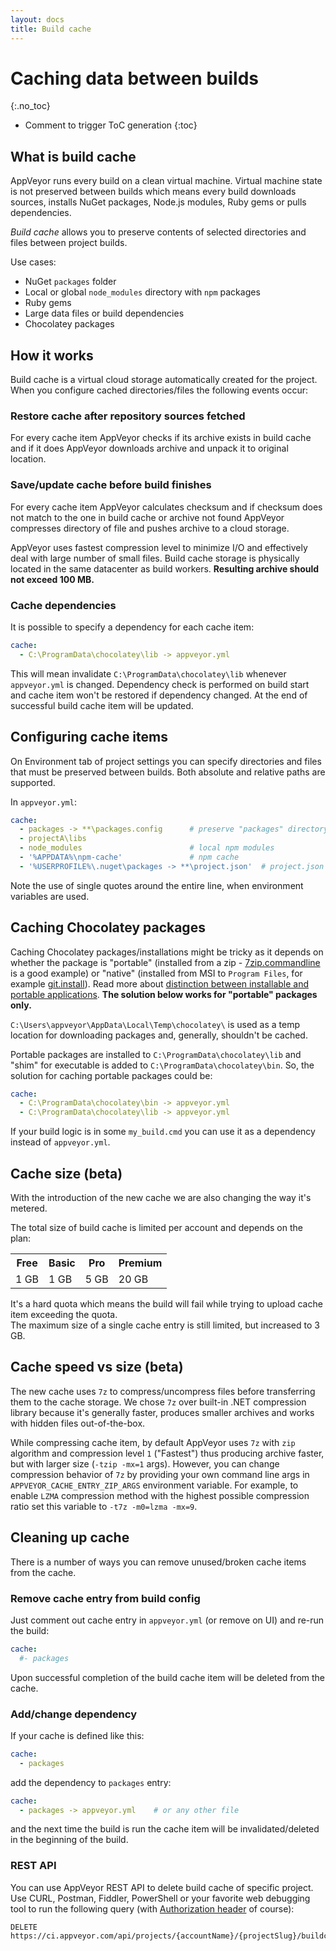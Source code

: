```yaml
---
layout: docs
title: Build cache
---
```


<!-- markdownlint-disable MD022 MD032 -->
# Caching data between builds
{:.no_toc}

* Comment to trigger ToC generation
{:toc}
<!-- markdownlint-enable MD022 MD032 -->

## What is build cache

AppVeyor runs every build on a clean virtual machine. Virtual machine state is not preserved between builds which means every build downloads sources,
installs NuGet packages, Node.js modules, Ruby gems or pulls dependencies.

*Build cache* allows you to preserve contents of selected directories and files between project builds.

Use cases:

* NuGet `packages` folder
* Local or global `node_modules` directory with `npm` packages
* Ruby gems
* Large data files or build dependencies
* Chocolatey packages


## How it works

Build cache is a virtual cloud storage automatically created for the project. When you configure cached directories/files the following events occur:


### Restore cache after repository sources fetched

For every cache item AppVeyor checks if its archive exists in build cache and if it does AppVeyor downloads archive and unpack it to original location.


### Save/update cache before build finishes

For every cache item AppVeyor calculates checksum and if checksum does not match to the one in build cache or archive not found AppVeyor compresses directory of file and pushes archive to a cloud storage.

AppVeyor uses fastest compression level to minimize I/O and effectively deal with large number of small files. Build cache storage is physically located in the same datacenter as build workers. **Resulting archive should not exceed 100 MB.**


### Cache dependencies

It is possible to specify a dependency for each cache item:

```yaml
cache:
  - C:\ProgramData\chocolatey\lib -> appveyor.yml
```

This will mean invalidate `C:\ProgramData\chocolatey\lib` whenever `appveyor.yml` is changed. Dependency check is performed on build start and cache item won't be restored if dependency changed. At the end of successful build cache item will be updated.


## Configuring cache items

On Environment tab of project settings you can specify directories and files that must be preserved between builds. Both absolute and relative paths are supported.

In `appveyor.yml`:

```yaml
cache:
  - packages -> **\packages.config      # preserve "packages" directory in the root of build folder but will reset it if packages.config is modified
  - projectA\libs
  - node_modules                        # local npm modules
  - '%APPDATA%\npm-cache'               # npm cache
  - '%USERPROFILE%\.nuget\packages -> **\project.json'  # project.json cache
```

Note the use of single quotes around the entire line, when environment variables are used.

## Caching Chocolatey packages

Caching Chocolatey packages/installations might be tricky as it depends on whether the package is "portable" (installed from a zip - [7zip.commandline](https://chocolatey.org/packages/7zip.commandline) is a good example) or "native" (installed from MSI to `Program Files`, for example [git.install](https://chocolatey.org/packages/git.install)). Read more about [distinction between installable and portable applications](https://github.com/chocolatey/choco/wiki/ChocolateyFAQs#what-distinction-does-chocolatey-make-between-an-installable-and-a-portable-application). **The solution below works for "portable" packages only.**

`C:\Users\appveyor\AppData\Local\Temp\chocolatey\` is used as a temp location for downloading packages and, generally, shouldn't be cached.

Portable packages are installed to `C:\ProgramData\chocolatey\lib` and "shim" for executable is added to `C:\ProgramData\chocolatey\bin`. So, the solution for caching portable packages could be:

```yaml
cache:
  - C:\ProgramData\chocolatey\bin -> appveyor.yml
  - C:\ProgramData\chocolatey\lib -> appveyor.yml
```

If your build logic is in some `my_build.cmd` you can use it as a dependency instead of `appveyor.yml`.


## Cache size (beta)

With the introduction of the new cache we are also changing the way it's metered.

The total size of build cache is limited per account and depends on the plan:

<table class="centered">
<tr>
    <th>Free</th>
    <th>Basic</th>
    <th>Pro</th>
    <th>Premium</th>
</tr>
<tr>
    <td>1 GB</td>
    <td>1 GB</td>
    <td>5 GB</td>
    <td>20 GB</td>
</tr>
</table>

It's a hard quota which means the build will fail while trying to upload cache item exceeding the quota.<br>
The maximum size of a single cache entry is still limited, but increased to 3 GB.


## Cache speed vs size (beta)

The new cache uses `7z` to compress/uncompress files before transferring them to the cache storage.
We chose `7z` over built-in .NET compression library because it's generally faster, produces smaller archives and works with hidden files out-of-the-box.

While compressing cache item, by default AppVeyor uses `7z` with `zip` algorithm and compression level `1` ("Fastest") thus producing archive faster, but with larger size (`-tzip -mx=1` args).
However, you can change compression behavior of `7z` by providing your own command line args in `APPVEYOR_CACHE_ENTRY_ZIP_ARGS` environment variable.
For example, to enable `LZMA` compression method with the highest possible compression ratio set this variable to `-t7z -m0=lzma -mx=9`.

## Cleaning up cache

There is a number of ways you can remove unused/broken cache items from the cache.

### Remove cache entry from build config

Just comment out cache entry in `appveyor.yml` (or remove on UI) and re-run the build:

```yaml
cache:
  #- packages
```

Upon successful completion of the build cache item will be deleted from the cache.

### Add/change dependency

If your cache is defined like this:

```yaml
cache:
  - packages
```

add the dependency to `packages` entry:

```yaml
cache:
  - packages -> appveyor.yml    # or any other file
```

and the next time the build is run the cache item will be invalidated/deleted in the beginning of the build.

### REST API

You can use AppVeyor REST API to delete build cache of specific project.
Use CURL, Postman, Fiddler, PowerShell or your favorite web debugging tool to run the following query
(with [Authorization header](/docs/api/#authentication) of course):

    DELETE https://ci.appveyor.com/api/projects/{accountName}/{projectSlug}/buildcache
